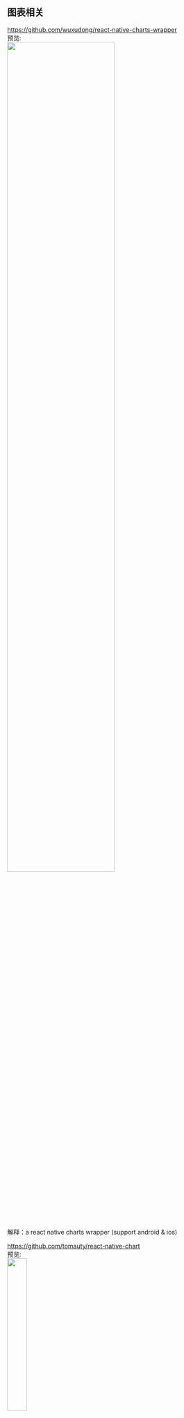 ## 图表相关<br>
https://github.com/wuxudong/react-native-charts-wrapper<br>
预览:<br>
<img src="https://raw.githubusercontent.com/wuxudong/react-native-charts-wrapper/master/screenshot/Android%20ScreenShot.png" width="70%"/>
<br>
解释：a react native charts wrapper (support android & ios)
<br>


https://github.com/tomauty/react-native-chart<br>
预览:<br>
<img src="https://raw.githubusercontent.com/tomauty/react-native-chart/master/screenshots/README.png" width="30%"/>
<br>
解释：Add line, area, pie, and bar charts to your React Native app 
<br>

https://github.com/capitalone/react-native-pathjs-charts<br>
预览:<br>
<img src="https://github.com/capitalone/react-native-pathjs-charts/wiki/images/chart-screenshots.png" width="60%"/>
<br>
解释：Android and iOS charts based on react-native-svg and paths-js
<br>

